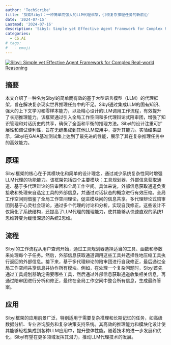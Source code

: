 ```yaml
---
author: 'TechScribe'
title: '探索Sibyl：一种简单而强大的LLM代理框架，引领复杂推理任务的新前沿'
date: '2024-07-15'
Lastmod: '2024-07-16'
description: 'Sibyl: Simple yet Effective Agent Framework for Complex Real-world Reasoning'
categories:
  - CS.AI
# tags:
#   - emoji
---
```


[![Sibyl: Simple yet Effective Agent Framework for Complex Real-world Reasoning](https://arxiv-research-1301205113.cos.ap-guangzhou.myqcloud.com/images/2407.10718v1.pdf_0.jpg)](https://arxiv.org/abs/2407.10718v1)

## 摘要

本文介绍了一种名为Sibyl的简单而有效的基于大型语言模型（LLM）的代理框架，旨在解决复杂现实世界推理任务中的不足。Sibyl通过集成LLM的固有知识、强大的上下文学习和零样本能力，以及精心设计的LLM调用工作流程，有效提升了长期推理能力。该框架通过引入全局工作空间和多代理辩论式陪审团，增强了知识管理和对话历史的共享，确保了全面和平衡的推理方法。Sibyl的设计注重可扩展性和调试便利性，旨在无缝集成到其他LLM应用中，提升其能力。实验结果显示，Sibyl在GAIA基准测试集上达到了最先进的性能，展示了其在复杂推理任务中的高效能力。<!--more-->

## 原理

Sibyl框架的核心在于其模块化和简单的设计理念，通过减少系统复杂性同时增强LLM代理的功能能力。该框架包括四个主要模块：工具规划器、外部信息获取通道、基于多代理辩论的陪审团和全局工作空间。具体来说，外部信息获取通道负责接收和处理来自选定工具的外部信息，并通过对话状态的概念进行有效压缩。全局工作空间则借鉴了全局工作空间理论，促进模块间的信息共享。多代理辩论式陪审团则基于心灵社会理论，通过多个代理的讨论和分析，实现自我修正。这些设计不仅简化了系统结构，还提高了LLM代理的推理能力，使其能够从快速直观的系统1思维转变为缓慢深思的系统2思维。

## 流程

Sibyl的工作流程从用户查询开始，通过工具规划器选择适当的工具、函数和参数来处理每个子任务。然后，外部信息获取通道调用这些工具并选择性地压缩工具执行返回的外部信息。接下来，基于多代理辩论的陪审团进行自我修正，最后通过全局工作空间共享信息并协作所有模块。例如，在处理一个复杂问题时，Sibyl首先通过工具规划器确定需要哪些工具，然后通过外部信息获取通道收集相关信息，再通过陪审团进行分析和修正，最终在全局工作空间中整合所有信息，生成最终答案。

## 应用

Sibyl框架的应用前景广泛，特别适用于需要复杂推理和长期记忆的任务，如高级数据分析、专业咨询服务和复杂决策支持系统。其高效的推理能力和模块化设计使其能够轻松集成到各种LLM应用中，提升整体性能。随着技术的进一步发展和优化，Sibyl有望在更多领域发挥其潜力，推动LLM代理技术的发展。